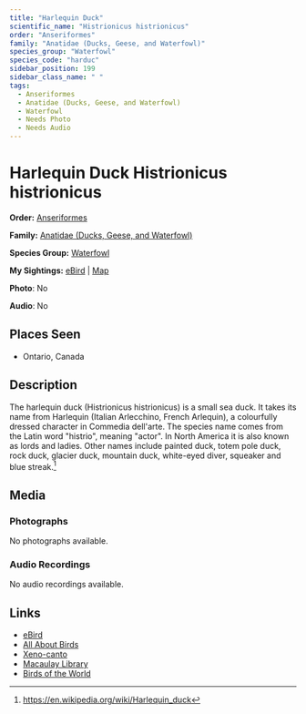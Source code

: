 ```yaml
---
title: "Harlequin Duck"
scientific_name: "Histrionicus histrionicus"
order: "Anseriformes"
family: "Anatidae (Ducks, Geese, and Waterfowl)"
species_group: "Waterfowl"
species_code: "harduc"
sidebar_position: 199
sidebar_class_name: " "
tags: 
  - Anseriformes
  - Anatidae (Ducks, Geese, and Waterfowl)
  - Waterfowl
  - Needs Photo
  - Needs Audio
---
```


# Harlequin Duck <span className='sci_name'>Histrionicus histrionicus</span>

**Order:** [Anseriformes](/tags/anseriformes)

**Family:** [Anatidae (Ducks, Geese, and Waterfowl)](/tags/anatidae-ducks-geese-and-waterfowl)

**Species Group:** [Waterfowl](/tags/waterfowl)

**My Sightings:** [eBird](https://ebird.org/lifelist?r=world&time=life&spp=harduc) | [Map](/map?species_code=harduc)

**Photo**: No 

**Audio**: No

## Places Seen

* Ontario, Canada

## Description
The harlequin duck (Histrionicus histrionicus) is a small sea duck. It takes its name from Harlequin (Italian Arlecchino, French Arlequin), a colourfully dressed character in Commedia dell'arte. The species name comes from the Latin word "histrio", meaning "actor". In North America it is also known as lords and ladies. Other names include painted duck, totem pole duck, rock duck, glacier duck, mountain duck, white-eyed diver, squeaker and blue streak.[^1]

[^1]: https://en.wikipedia.org/wiki/Harlequin_duck

## Media
### Photographs
No photographs available.

### Audio Recordings
No audio recordings available.

## Links
* [eBird](https://ebird.org/species/harduc) 
* [All About Birds](https://www.allaboutbirds.org/guide/harduc) 
* [Xeno-canto](https://www.xeno-canto.org/species/histrionicus-histrionicus) 
* [Macaulay Library](https://search.macaulaylibrary.org/catalog?taxonCode=harduc&sort=rating_rank_desc)
* [Birds of the World](https://birdsoftheworld.org/bow/species/harduc)
